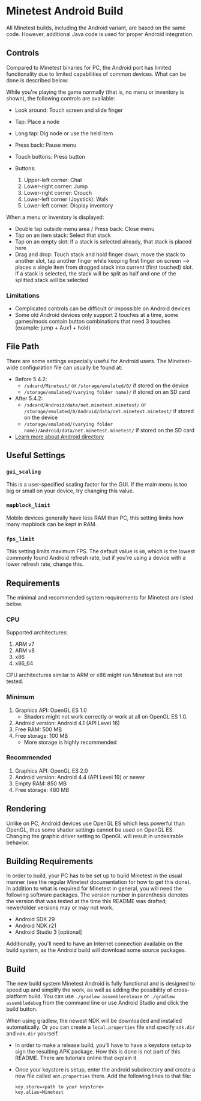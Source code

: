 # Minetest Android Build

All Minetest builds, including the Android variant, are based on the same code.
However, additional Java code is used for proper Android integration.

## Controls

Compared to Minetest binaries for PC, the Android port has limited functionality
due to limited capabilities of common devices. What can be done is described below:

While you're playing the game normally (that is, no menu or inventory is
shown), the following controls are available:

* Look around: Touch screen and slide finger
* Tap: Place a node
* Long tap: Dig node or use the held item

* Press back: Pause menu
* Touch buttons: Press button
* Buttons:
  1. Upper-left corner: Chat
  2. Lower-right corner: Jump
  3. Lower-right corner: Crouch
  4. Lower-left corner (Joystick): Walk
  5. Lower-left corner: Display inventory

When a menu or inventory is displayed:
* Double tap outside menu area / Press back: Close menu
* Tap on an item stack: Select that stack
* Tap on an empty slot: If a stack is selected already, that stack is placed here
* Drag and drop: Touch stack and hold finger down, move the stack to another
  slot, tap another finger while keeping first finger on screen
  --> places a single item from dragged stack into current (first touched) slot. If a stack is selected, the stack will be split as half and one of the splitted stack will be selected

### Limitations

* Complicated controls can be difficult or impossible on Android devices
* Some old Android devices only support 2 touches at a time, some games/mods contain button combinations that need 3 touches (example: jump + Aux1 + hold)

## File Path

There are some settings especially useful for Android users. The Minetest-wide
configuration file can usually be found at:

* Before 5.4.2:
    * `/sdcard/Minetest/` or `/storage/emulated/0/` if stored on the device
    * `/storage/emulated/(varying folder name)/` if stored on an SD card
* After 5.4.2:
    * `/sdcard/Android/data/net.minetest.minetest/` or `/storage/emulated/0/Android/data/net.minetest.minetest/` if stored on the device
    * `/storage/emulated/(varying folder name)/Android/data/net.minetest.minetest/` if stored on the SD card
* [Learn more about Android directory](https://wiki.minetest.net/Accessing_Android_Data_Directory)

## Useful Settings

### `gui_scaling`
This is a user-specified scaling factor for the GUI. If the main menu is too big or small on your device, try changing
this value.

### `mapblock_limit`
Mobile devices generally have less RAM than PC, this setting limits how many mapblock can be kept in RAM.

### `fps_limit`
This setting limits maximum FPS. The default value is `60`, which is the lowest commonly found
Android refresh rate, but if you're using a device with a lower refresh rate, change this.

## Requirements

The minimal and recommended system requirements for Minetest are listed below.

### CPU

Supported architectures:
1. ARM v7
2. ARM v8
3. x86
4. x86_64

CPU architectures similar to ARM or x86 might run Minetest but are not tested.

### Minimum

1. Graphics API: OpenGL ES 1.0
    * Shaders might not work correctly or work at all on OpenGL ES 1.0.
2. Android version: Android 4.1 (API Level 16)
3. Free RAM: 500 MB
4. Free storage: 100 MB
    * More storage is highly recommended

### Recommended

1. Graphics API: OpenGL ES 2.0
2. Android version: Android 4.4 (API Level 19) or newer
3. Empty RAM: 850 MB
4. Free storage: 480 MB

## Rendering

Unlike on PC, Android devices use OpenGL ES which less powerful than OpenGL, thus
some shader settings cannot be used on OpenGL ES.
Changing the graphic driver setting to OpenGL will result in undesirable behavior.

## Building Requirements

In order to build, your PC has to be set up to build Minetest in the usual
manner (see the regular Minetest documentation for how to get this done).
In addition to what is required for Minetest in general, you will need the
following software packages. The version number in parenthesis denotes the
version that was tested at the time this README was drafted; newer/older
versions may or may not work.

* Android SDK 29
* Android NDK r21
* Android Studio 3 [optional]

Additionally, you'll need to have an Internet connection available on the
build system, as the Android build will download some source packages.

## Build

The new build system Minetest Android is fully functional and is designed to
speed up and simplify the work, as well as adding the possibility of
cross-platform build.
You can use `./gradlew assemblerelease` or `./gradlew assembledebug` from the
command line or use Android Studio and click the build button.

When using gradlew, the newest NDK will be downloaded and installed
automatically. Or you can create a `local.properties` file and specify
`sdk.dir` and `ndk.dir` yourself.

* In order to make a release build, you'll have to have a keystore setup to sign
  the resulting APK package. How this is done is not part of this README. There
  are tutorials online that explain it.

* Once your keystore is setup, enter the android subdirectory and create a new
  file called `ant.properties` there. Add the following lines to that file:

      key.store=<path to your keystore>
      key.alias=Minetest